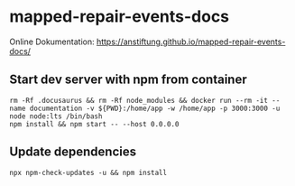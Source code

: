 # mapped-repair-events-docs
Online Dokumentation: https://anstiftung.github.io/mapped-repair-events-docs/


## Start dev server with npm from container
```
rm -Rf .docusaurus && rm -Rf node_modules && docker run --rm -it --name documentation -v ${PWD}:/home/app -w /home/app -p 3000:3000 -u node node:lts /bin/bash
npm install && npm start -- --host 0.0.0.0
```

## Update dependencies
```
npx npm-check-updates -u && npm install
````